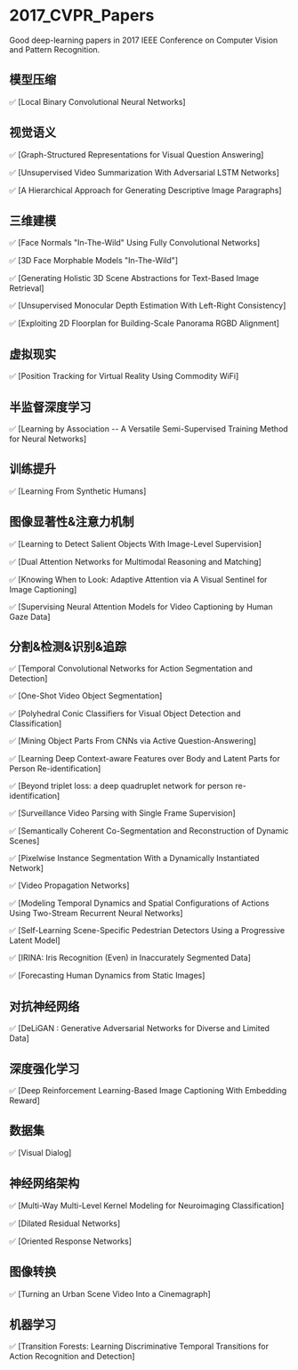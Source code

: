 # 2017_CVPR_Papers
Good deep-learning papers in 2017 IEEE Conference on Computer Vision and Pattern Recognition.

## 模型压缩
:white_check_mark: [Local Binary Convolutional Neural Networks]

## 视觉语义
:white_check_mark: [Graph-Structured Representations for Visual Question Answering]

:white_check_mark: [Unsupervised Video Summarization With Adversarial LSTM Networks]

:white_check_mark: [A Hierarchical Approach for Generating Descriptive Image Paragraphs]

## 三维建模
:white_check_mark: [Face Normals "In-The-Wild" Using Fully Convolutional Networks]

:white_check_mark: [3D Face Morphable Models "In-The-Wild"]

:white_check_mark: [Generating Holistic 3D Scene Abstractions for Text-Based Image Retrieval]

:white_check_mark: [Unsupervised Monocular Depth Estimation With Left-Right Consistency]

:white_check_mark: [Exploiting 2D Floorplan for Building-Scale Panorama RGBD Alignment]

## 虚拟现实
:white_check_mark: [Position Tracking for Virtual Reality Using Commodity WiFi]

## 半监督深度学习
:white_check_mark: [Learning by Association -- A Versatile Semi-Supervised Training Method for Neural Networks]

## 训练提升
:white_check_mark: [Learning From Synthetic Humans]

## 图像显著性&注意力机制
:white_check_mark: [Learning to Detect Salient Objects With Image-Level Supervision]

:white_check_mark: [Dual Attention Networks for Multimodal Reasoning and Matching]

:white_check_mark: [Knowing When to Look: Adaptive Attention via A Visual Sentinel for Image Captioning]

:white_check_mark: [Supervising Neural Attention Models for Video Captioning by Human Gaze Data]

## 分割&检测&识别&追踪
:white_check_mark: [Temporal Convolutional Networks for Action Segmentation and Detection]

:white_check_mark: [One-Shot Video Object Segmentation]

:white_check_mark: [Polyhedral Conic Classifiers for Visual Object Detection and Classification]

:white_check_mark: [Mining Object Parts From CNNs via Active Question-Answering]

:white_check_mark: [Learning Deep Context-aware Features over Body and Latent Parts for Person Re-identification]

:white_check_mark: [Beyond triplet loss: a deep quadruplet network for person re-identification]

:white_check_mark: [Surveillance Video Parsing with Single Frame Supervision]

:white_check_mark: [Semantically Coherent Co-Segmentation and Reconstruction of Dynamic Scenes]

:white_check_mark: [Pixelwise Instance Segmentation With a Dynamically Instantiated Network]

:white_check_mark: [Video Propagation Networks]

:white_check_mark: [Modeling Temporal Dynamics and Spatial Configurations of Actions Using Two-Stream Recurrent Neural Networks]

:white_check_mark: [Self-Learning Scene-Specific Pedestrian Detectors Using a Progressive Latent Model]

:white_check_mark: [IRINA: Iris Recognition (Even) in Inaccurately Segmented Data]

:white_check_mark: [Forecasting Human Dynamics from Static Images]

## 对抗神经网络
:white_check_mark: [DeLiGAN : Generative Adversarial Networks for Diverse and Limited Data]

## 深度强化学习
:white_check_mark: [Deep Reinforcement Learning-Based Image Captioning With Embedding Reward]

## 数据集
:white_check_mark: [Visual Dialog]

## 神经网络架构
:white_check_mark: [Multi-Way Multi-Level Kernel Modeling for Neuroimaging Classification]

:white_check_mark: [Dilated Residual Networks]

:white_check_mark: [Oriented Response Networks]

## 图像转换
:white_check_mark: [Turning an Urban Scene Video Into a Cinemagraph]

## 机器学习
:white_check_mark: [Transition Forests: Learning Discriminative Temporal Transitions for Action Recognition and Detection]
